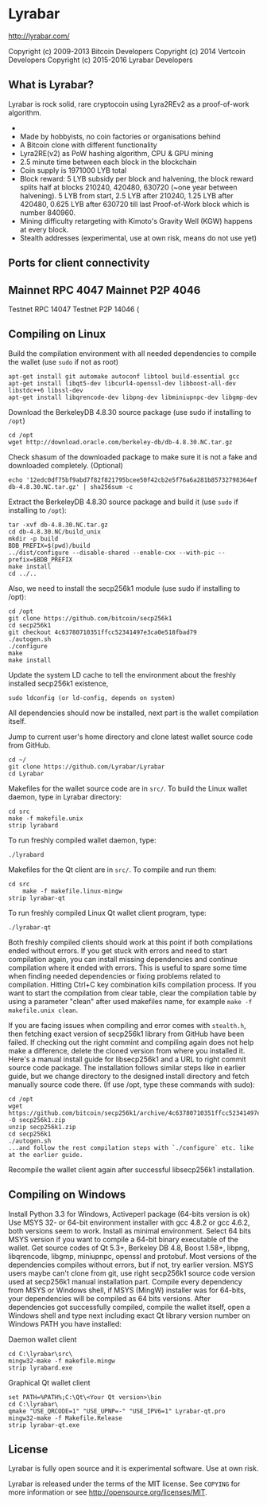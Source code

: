 Lyrabar
=======

http://lyrabar.com/

Copyright (c) 2009-2013 Bitcoin Developers
Copyright (c) 2014 Vertcoin Developers
Copyright (c) 2015-2016 Lyrabar Developers

What is Lyrabar?
----------------

Lyrabar is rock solid, rare cryptocoin using Lyra2REv2 as a proof-of-work algorithm.

 - 
 - Made by hobbyists, no coin factories or organisations behind
 - A Bitcoin clone with different functionality
 - Lyra2RE(v2) as PoW hashing algorithm, CPU & GPU mining
 - 2.5 minute time between each block in the blockchain
 - Coin supply is 1971000 LYB total
 - Block reward: 5 LYB subsidy per block and halvening, the block reward splits half at blocks 210240, 420480, 630720 (~one year between halvening). 5 LYB from start, 2.5 LYB after 210240, 1.25 LYB after 420480, 0.625 LYB after 630720 till last Proof-of-Work block which is number 840960.
 - Mining difficulty retargeting with Kimoto's Gravity Well (KGW) happens at every block.
 - Stealth addresses (experimental, use at own risk, means do not use yet)


Ports for client connectivity
-----------------------------
 
Mainnet RPC 4047
Mainnet P2P 4046
-----------------
Testnet RPC 14047
Testnet P2P 14046
(


Compiling on Linux
------------------

Build the compilation environment with all needed dependencies to compile the wallet (use `sudo` if not as root)

	apt-get install git automake autoconf libtool build-essential gcc
	apt-get install libqt5-dev libcurl4-openssl-dev libboost-all-dev libstdc++6 libssl-dev
	apt-get install libqrencode-dev libpng-dev libminiupnpc-dev libgmp-dev
	
Download the BerkeleyDB 4.8.30 source package (use sudo if installing to `/opt`)

	cd /opt
	wget http://download.oracle.com/berkeley-db/db-4.8.30.NC.tar.gz

Check shasum of the downloaded package to make sure it is not a fake and downloaded completely. (Optional)

	echo '12edc0df75bf9abd7f82f821795bcee50f42cb2e5f76a6a281b85732798364ef  db-4.8.30.NC.tar.gz' | sha256sum -c

Extract the BerkeleyDB 4.8.30 source package and build it (use `sudo` if installing to `/opt`):

	tar -xvf db-4.8.30.NC.tar.gz
	cd db-4.8.30.NC/build_unix
	mkdir -p build
	BDB_PREFIX=$(pwd)/build
	../dist/configure --disable-shared --enable-cxx --with-pic --prefix=$BDB_PREFIX
	make install
	cd ../..

Also, we need to install the secp256k1 module (use sudo if installing to /opt):
	
	cd /opt
	git clone https://github.com/bitcoin/secp256k1
	cd secp256k1
	git checkout 4c63780710351ffcc52341497e3ca0e518fbad79
	./autogen.sh
	./configure
	make
	make install

Update the system LD cache to tell the environment about the freshly installed secp256k1 existence,

	sudo ldconfig (or ld-config, depends on system)

All dependencies should now be installed, next part is the wallet compilation itself.

Jump to current user's home directory and clone latest wallet source code from GitHub.

	cd ~/
	git clone https://github.com/Lyrabar/Lyrabar
	cd Lyrabar

Makefiles for the wallet source code are in `src/`. To build the Linux wallet daemon, type in Lyrabar directory:

	cd src
	make -f makefile.unix
	strip lyrabard
	
To run freshly compiled wallet daemon, type:
	
	./lyrabard

Makefiles for the Qt client are in `src/`. To compile and run them:

	cd src
    	make -f makefile.linux-mingw
	strip lyrabar-qt
	
To run freshly compiled Linux Qt wallet client program, type:
	
	./lyrabar-qt

Both freshly compiled clients should work at this point if both compilations ended without errors.
If you get stuck with errors and need to start compilation again, you can install missing dependencies and continue compilation where it ended with errors. This is useful to spare some time when finding needed dependencies or fixing problems related to compilation. Hitting Ctrl+C key combination kills compilation process. If you want to start the compilation from clear table, clear the compilation table by using a parameter "clean" after used makefiles name, for example `make -f makefile.unix clean`.

If you are facing issues when compiling and error comes with `stealth.h`, then fetching exact version of secp256k1 library from GitHub have been failed. If checking out the right commint and compiling again does not help make a difference, delete the cloned version from where you installed it. Here's a manual install guide for libsecp256k1 and a URL to right commit source code package. The installation follows similar steps like in earlier guide, but we change directory to the designed install directory and fetch manually source code there. (If use /opt, type these commands with sudo):

	cd /opt
	wget https://github.com/bitcoin/secp256k1/archive/4c63780710351ffcc52341497e3ca0e518fbad79.zip -O secp256k1.zip
	unzip secp256k1.zip
	cd secp256k1
	./autogen.sh
	...and follow the rest compilation steps with `./configure` etc. like at the earlier guide.
	
Recompile the wallet client again after successful libsecp256k1 installation.


Compiling on Windows
--------------------
Install Python 3.3 for Windows, Activeperl package (64-bits version is ok)
Use MSYS 32- or 64-bit environment installer with gcc 4.8.2 or gcc 4.6.2, both versions seem to work. Install as minimal environment. Select 64 bits MSYS version if you want to compile a 64-bit binary executable of the wallet.
Get source codes of Qt 5.3+, Berkeley DB 4.8, Boost 1.58+, libpng, libqrencode, libgmp, miniupnpc, openssl and protobuf. Most versions of the dependencies compiles without errors, but if not, try earlier version.
MSYS users maybe can't clone from git, use right secp256k1 source code version used at secp256k1 manual installation part.
Compile every dependency from MSYS or Windows shell, if MSYS (MingW) installer was for 64-bits, your dependencies will be compiled as 64 bits versions. After dependencies got successfully compiled, compile the wallet itself, open a Windows shell and type next including exact Qt library version number on Windows PATH you have installed:

Daemon wallet client

	cd C:\lyrabar\src\
	mingw32-make -f makefile.mingw
	strip lyrabard.exe

Graphical Qt wallet client

	set PATH=%PATH%;C:\Qt\<Your Qt version>\bin
	cd C:\lyrabar\
	qmake "USE_QRCODE=1" "USE_UPNP=-" "USE_IPV6=1" Lyrabar-qt.pro
	mingw32-make -f Makefile.Release
	strip lyrabar-qt.exe

License
-------

Lyrabar is fully open source and it is experimental software. Use at own risk.

Lyrabar is released under the terms of the MIT license. See `COPYING` for more
information or see http://opensource.org/licenses/MIT.

